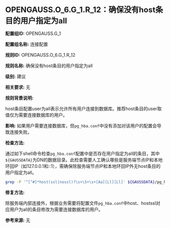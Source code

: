 **<font size="5">OPENGAUSS.O_6.G_1.R_12：确保没有host条目的用户指定为all</font>**

**配置组ID:**
OPENGAUSS.G_1

**配置组名称:**
连接配置

**规则ID:**
OPENGAUSS.O_6.G_1.R_12

**规则名称:**
确保没有host条目的用户指定为all

**级别:**
建议

**相关要求:**
无

**规则背景说明:**

host条目配置user为all表示允许所有用户连接到数据库。推荐host条目的user取值仅为需要连接数据库的用户。

**影响:**
如果用户需要连接数据库，但`pg_hba.conf`中没有添加对该用户的配置会导致连接失败。

**检查方法:**

通过如下shell命令检查`pg_hba.conf`配置中是否存在用户指定为all的条目，其中`${GAUSSDATA}`为DN的数据目录。此检查需要人工确认哪些是服务端节点IP和本地环回IP（如127.0.0.1和::1），需确保除服务端节点IP和本地环回IP外无host条目的用户指定为all。

```bash
grep -P '^[^#]*host(ssl|nossl)?\s+\S+\s+[Aa][Ll][Ll]' ${GAUSSDATA}/pg_hba.conf
```

**修复方法:**

除服务端内部连接外，根据业务需要将配置文件`pg_hba.conf`中host、hostssl对应用户为all的条目修改为需要连接数据库的用户。

**参考来源:**
无